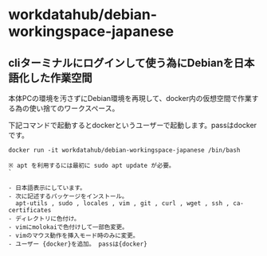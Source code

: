 # workdatahub/debian-workingspace-japanese

## cliターミナルにログインして使う為にDebianを日本語化した作業空間

 本体PCの環境を汚さずにDebian環境を再現して、docker内の仮想空間で作業する為の使い捨てのワークスペース。

下記コマンドで起動するとdockerというユーザーで起動します。passはdockerです。  

```shell
docker run -it workdatahub/debian-workingspace-japanese /bin/bash

※ apt を利用するには最初に sudo apt update が必要。
`

- 日本語表示にしています。
- 次に記述するパッケージをインストール。
  apt-utils , sudo , locales , vim , git , curl , wget , ssh , ca-certificates
- ディレクトリに色付け。
- vimにmolokaiで色付けして一部色変更。
- vimのマウス動作を挿入モード時のみに変更。
- ユーザー {docker}を追加。 passは{docker}

